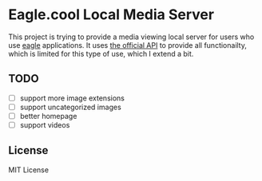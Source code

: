 # Eagle.cool Local Media Server

This project is trying to provide a media viewing local server for users who use [eagle](https://eagle.cool) applications. It uses [the official API](https://api.eagle.cool) to provide all functionailty, which is limited for this type of use, which I extend a bit.

## TODO

- [ ] support more image extensions
- [ ] support uncategorized images
- [ ] better homepage
- [ ] support videos

## License

MIT License

